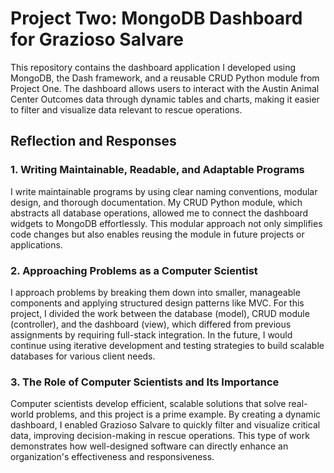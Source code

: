 # Project Two: MongoDB Dashboard for Grazioso Salvare

This repository contains the dashboard application I developed using MongoDB, the Dash framework, and a reusable CRUD Python module from Project One. The dashboard allows users to interact with the Austin Animal Center Outcomes data through dynamic tables and charts, making it easier to filter and visualize data relevant to rescue operations.

## Reflection and Responses

### 1. Writing Maintainable, Readable, and Adaptable Programs
I write maintainable programs by using clear naming conventions, modular design, and thorough documentation. My CRUD Python module, which abstracts all database operations, allowed me to connect the dashboard widgets to MongoDB effortlessly. This modular approach not only simplifies code changes but also enables reusing the module in future projects or applications.

### 2. Approaching Problems as a Computer Scientist
I approach problems by breaking them down into smaller, manageable components and applying structured design patterns like MVC. For this project, I divided the work between the database (model), CRUD module (controller), and the dashboard (view), which differed from previous assignments by requiring full-stack integration. In the future, I would continue using iterative development and testing strategies to build scalable databases for various client needs.

### 3. The Role of Computer Scientists and Its Importance
Computer scientists develop efficient, scalable solutions that solve real-world problems, and this project is a prime example. By creating a dynamic dashboard, I enabled Grazioso Salvare to quickly filter and visualize critical data, improving decision-making in rescue operations. This type of work demonstrates how well-designed software can directly enhance an organization's effectiveness and responsiveness.
